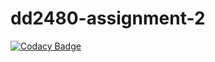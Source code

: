 # dd2480-assignment-2
[![Codacy Badge](https://api.codacy.com/project/badge/Grade/c77a847bb5724ca49b6166dd14b035ff)](https://app.codacy.com/manual/nilsstre/dd2480-assignment-2?utm_source=github.com&utm_medium=referral&utm_content=nilsstre/dd2480-assignment-2&utm_campaign=Badge_Grade_Settings)